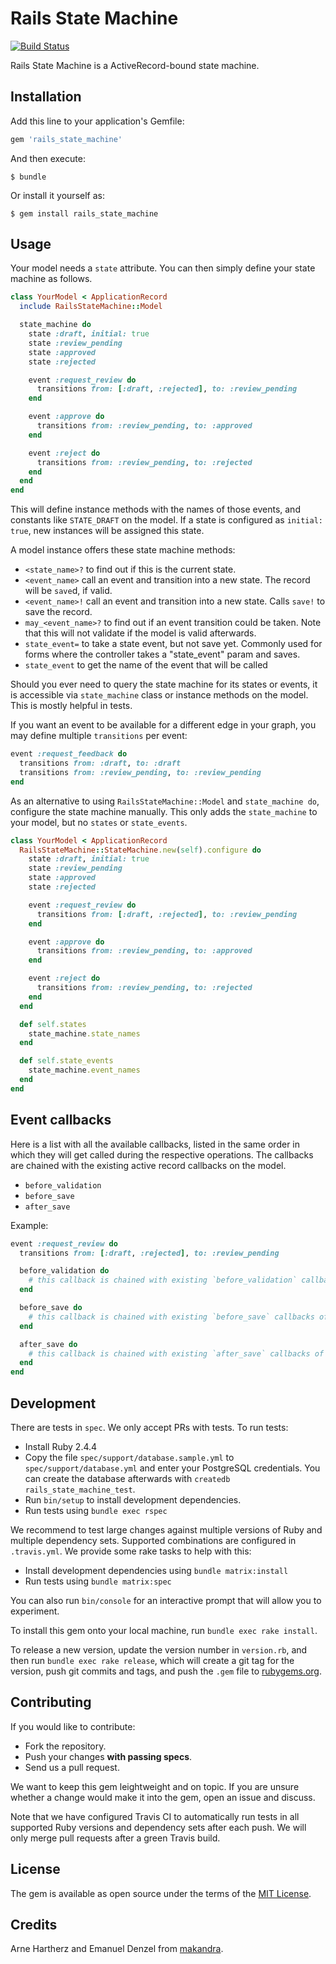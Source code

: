 # Rails State Machine
[![Build Status](https://travis-ci.org/makandra/rails_state_machine.svg?branch=master)](https://travis-ci.org/makandra/rails_state_machine)

Rails State Machine is a ActiveRecord-bound state machine.

## Installation

Add this line to your application's Gemfile:

```ruby
gem 'rails_state_machine'
```

And then execute:

    $ bundle

Or install it yourself as:

    $ gem install rails_state_machine

## Usage

Your model needs a `state` attribute. You can then simply define your state machine as follows.

```ruby
class YourModel < ApplicationRecord
  include RailsStateMachine::Model

  state_machine do
    state :draft, initial: true
    state :review_pending
    state :approved
    state :rejected

    event :request_review do
      transitions from: [:draft, :rejected], to: :review_pending
    end

    event :approve do
      transitions from: :review_pending, to: :approved
    end

    event :reject do
      transitions from: :review_pending, to: :rejected
    end
  end
end
```

This will define instance methods with the names of those events, and constants like `STATE_DRAFT` on the model.
If a state is configured as `initial: true`, new instances will be assigned this state.

A model instance offers these state machine methods:

- `<state_name>?` to find out if this is the current state.
- `<event_name>` call an event and transition into a new state. The record will be `save`d, if valid.
- `<event_name>!` call an event and transition into a new state. Calls `save!` to save the record.
- `may_<event_name>?` to find out if an event transition could be taken. Note that this will not validate if the model is valid afterwards.
- `state_event=` to take a state event, but not save yet. Commonly used for forms where the controller takes a "state_event" param and saves.
- `state_event` to get the name of the event that will be called

Should you ever need to query the state machine for its states or events, it is accessible via `state_machine` class or instance methods on the model. This is mostly helpful in tests.

If you want an event to be available for a different edge in your graph, you may define multiple `transitions` per event:

```ruby
event :request_feedback do
  transitions from: :draft, to: :draft
  transitions from: :review_pending, to: :review_pending
end
```

As an alternative to using `RailsStateMachine::Model` and `state_machine do`, configure the state machine manually. This only adds the `state_machine` to your model, but no `states` or `state_events`.

```ruby
class YourModel < ApplicationRecord
  RailsStateMachine::StateMachine.new(self).configure do
    state :draft, initial: true
    state :review_pending
    state :approved
    state :rejected

    event :request_review do
      transitions from: [:draft, :rejected], to: :review_pending
    end

    event :approve do
      transitions from: :review_pending, to: :approved
    end

    event :reject do
      transitions from: :review_pending, to: :rejected
    end
  end

  def self.states
    state_machine.state_names
  end

  def self.state_events
    state_machine.event_names
  end
end
```

## Event callbacks

Here is a list with all the available callbacks, listed in the same order in which they will get called during the respective operations. The callbacks are chained with the existing active record callbacks on the model.

* `before_validation`
* `before_save`
* `after_save`

Example:

```ruby
event :request_review do
  transitions from: [:draft, :rejected], to: :review_pending

  before_validation do
    # this callback is chained with existing `before_validation` callbacks of the model
  end

  before_save do
    # this callback is chained with existing `before_save` callbacks of the model
  end

  after_save do
    # this callback is chained with existing `after_save` callbacks of the model
  end
end
```

## Development

There are tests in `spec`. We only accept PRs with tests. To run tests:

- Install Ruby 2.4.4
- Copy the file `spec/support/database.sample.yml` to `spec/support/database.yml` and enter your PostgreSQL credentials. You can create the database afterwards with `createdb rails_state_machine_test`.
- Run `bin/setup` to install development dependencies.
- Run tests using `bundle exec rspec`

We recommend to test large changes against multiple versions of Ruby and multiple dependency sets. Supported combinations are configured in `.travis.yml`. We provide some rake tasks to help with this:

- Install development dependencies using `bundle matrix:install`
- Run tests using `bundle matrix:spec`

You can also run `bin/console` for an interactive prompt that will allow you to experiment.

To install this gem onto your local machine, run `bundle exec rake install`.

To release a new version, update the version number in `version.rb`, and then run `bundle exec rake release`, which will create a git tag for the version, push git commits and tags, and push the `.gem` file to [rubygems.org](https://rubygems.org).

## Contributing

If you would like to contribute:

- Fork the repository.
- Push your changes **with passing specs**.
- Send us a pull request.

We want to keep this gem leightweight and on topic. If you are unsure whether a change would make it into the gem, open an issue and discuss.

Note that we have configured Travis CI to automatically run tests in all supported Ruby versions and dependency sets after each push. We will only merge pull requests after a green Travis build.

## License

The gem is available as open source under the terms of the [MIT License](https://opensource.org/licenses/MIT).

## Credits

Arne Hartherz and Emanuel Denzel from [makandra](https://makandra.de/).
